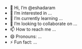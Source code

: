 - 👋 Hi, I’m @eshadaram
- 👀 I’m interested in ...
- 🌱 I’m currently learning ...
- 💞️ I’m looking to collaborate on ...
- 📫 How to reach me ...
- 😄 Pronouns: ...
- ⚡ Fun fact: ...

<!---
eshadaram/eshadaram is a ✨ special ✨ repository because its `README.md` (this file) appears on your GitHub profile.
You can click the Preview link to take a look at your changes.
--->
